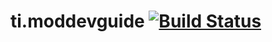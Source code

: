 ti.moddevguide [![Build Status](https://travis-ci.org/muhammaddadu/ti.moddevguide.svg)](https://travis-ci.org/muhammaddadu/ti.moddevguide)
========
